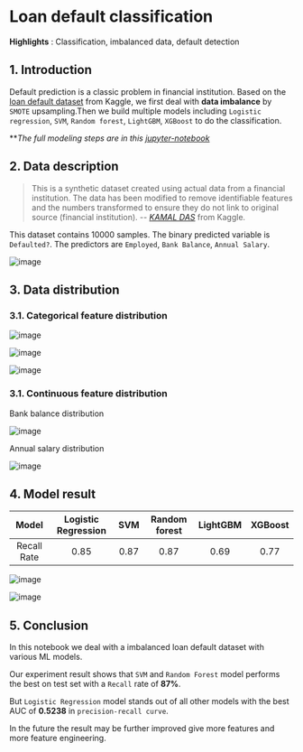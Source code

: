 # Loan default classification

**Highlights** : Classification, imbalanced data, default detection


## 1. Introduction

Default prediction is a classic problem in financial institution. Based on the [loan default dataset](https://www.kaggle.com/datasets/kmldas/loan-default-prediction) from Kaggle, we first deal with **data imbalance** by `SMOTE` upsampling.Then we build multiple models including `Logistic regression`, `SVM`, `Random forest`, `LightGBM`, `XGBoost` to do the classification. 

**_The full modeling steps are in this [jupyter-notebook](https://github.com/NuoLeiNYU/loan-default-classification/blob/master/loan-default-classification.ipynb)_

## 2. Data description

> This is a synthetic dataset created using actual data from a financial institution. The data has been modified to remove identifiable features and the numbers transformed to ensure they do not link to original source (financial institution).
> -- <cite> [KAMAL DAS](https://www.kaggle.com/datasets/kmldas/loan-default-prediction) </cite> from Kaggle.


This dataset contains 10000 samples. The binary predicted variable is `Defaulted?`. The predictors are `Employed`, `Bank Balance`, `Annual Salary`.

![image](readme_image/data_head.png)


## 3. Data distribution

### 3.1. Categorical feature distribution

![image](readme_image/Default%20Status.svg)

![image](readme_image/Employed%20Status.svg)

![image](readme_image/Default%20related%20with%20employment.svg)


### 3.1. Continuous feature distribution

Bank balance distribution

![image](readme_image/Bank%20balance%20distribution.svg)

Annual salary distribution

![image](readme_image/Annual%20salary%20distribution.svg)

## 4. Model result

|    Model    | Logistic Regression |  SVM | Random forest | LightGBM | XGBoost |
|:-----------:|:-------------------:|:----:|:-------------:|:--------:|:-------:|
| Recall Rate |         0.85        | 0.87 |      0.87     |   0.69   |   0.77  |


![image](readme_image/roc%20curve.svg)

![image](readme_image/pr%20curve.svg)

## 5. Conclusion

In this notebook we deal with a imbalanced loan default dataset with various ML models. 

Our experiment result shows that `SVM` and `Random Forest` model performs the best on test set with a `Recall` rate of **87%**.

But `Logistic Regression` model stands out of all other models with the best AUC of **0.5238** in `precision-recall curve`.

In the future the result may be further improved give more features and more feature engineering.